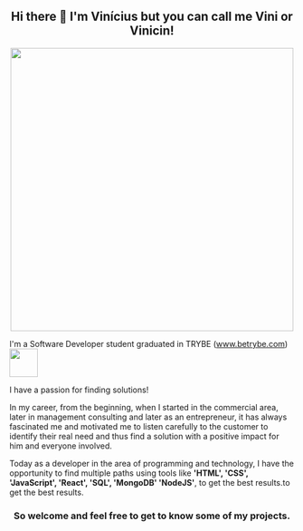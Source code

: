
<div align="center"> <h2>Hi there 👋 I'm Vinícius but you can call me Vini or Vinicin!</h2></div>
<div align="center">
<img src="https://media1.giphy.com/media/dUNNnf1vwvhRuGCBMb/giphy.gif?cid=ecf05e473p8jjttfiwz3s79axsmb7li86hbydsrojfze0axa&rid=giphy.gif&ct=g" width="500"  />
</div>
</p>

I'm a Software Developer student graduated in TRYBE (www.betrybe.com)
<img src="https://media2.giphy.com/media/v0pjPifNejWspnnrJj/200w.webp" width="50"> 

I have a passion for finding solutions!</p>
In my career, from the beginning, when I started in the commercial area, later in management consulting and later as an entrepreneur, it has always fascinated me and motivated me to listen carefully to the customer to identify their real need and thus find a solution with a positive impact for him and everyone involved.</p> Today as a developer in the area of programming and technology, I have the opportunity to find multiple paths using tools like **'HTML', 'CSS', 'JavaScript', 'React', 'SQL', 'MongoDB' 'NodeJS'**, to get the best results.to get the best results.
</p>
<h3 align="center">So welcome and feel free to get to know some of my projects.</h3>
</body>
